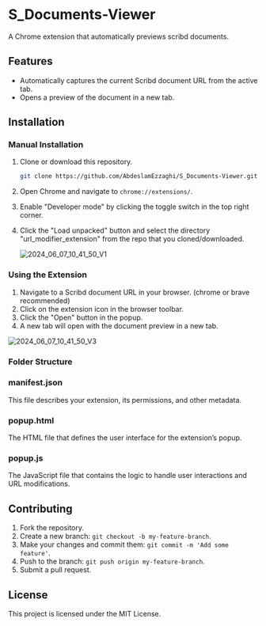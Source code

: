 # S_Documents-Viewer

A Chrome extension that automatically previews scribd documents.

## Features

- Automatically captures the current Scribd document URL from the active tab.
- Opens a preview of the document in a new tab.

## Installation

### Manual Installation

1. Clone or download this repository.

    ```bash
    git clone https://github.com/AbdeslamEzzaghi/S_Documents-Viewer.git
    ```

2. Open Chrome and navigate to `chrome://extensions/`.

3. Enable "Developer mode" by clicking the toggle switch in the top right corner.

4. Click the "Load unpacked" button and select the directory "url_modifier_extension" from the repo that you cloned/downloaded.

   ![2024_06_07_10_41_50_V1](https://github.com/AbdeslamEzzaghi/S_Documents-Viewer/assets/60900845/9a9f0675-9b21-4f80-884e-6ad941e98f5a)


### Using the Extension

1. Navigate to a Scribd document URL in your browser. (chrome or brave recommended)
2. Click on the extension icon in the browser toolbar.
3. Click the "Open" button in the popup.
4. A new tab will open with the document preview in a new tab.

   
![2024_06_07_10_41_50_V3](https://github.com/AbdeslamEzzaghi/S_Documents-Viewer/assets/60900845/6c6cea4c-c7af-434c-b471-4f04a8c1a5ad)



### Folder Structure

### manifest.json

This file describes your extension, its permissions, and other metadata.

### popup.html

The HTML file that defines the user interface for the extension’s popup.

### popup.js

The JavaScript file that contains the logic to handle user interactions and URL modifications.

## Contributing

1. Fork the repository.
2. Create a new branch: `git checkout -b my-feature-branch`.
3. Make your changes and commit them: `git commit -m 'Add some feature'`.
4. Push to the branch: `git push origin my-feature-branch`.
5. Submit a pull request.

## License

This project is licensed under the MIT License.
